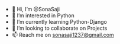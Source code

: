 - 👋 Hi, I’m @SonaSaji
- 👀 I’m interested in Python
- 🌱 I’m currently learning Python-Django
- 💞️ I’m looking to collaborate on Projects
- 📫 Reach me on sonasaji1237@gmail.com

<!---
SonaSaji/SonaSaji is a ✨ special ✨ repository because its `README.md` (this file) appears on your GitHub profile.
You can click the Preview link to take a look at your changes.
--->
